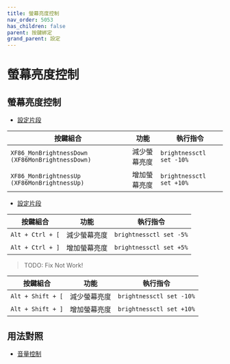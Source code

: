 ```yaml
---
title: 螢幕亮度控制
nav_order: 5053
has_children: false
parent: 按鍵綁定
grand_parent: 設定
---
```



# 螢幕亮度控制


## 螢幕亮度控制

* [設定片段](https://github.com/samwhelp/note-about-labwc/blob/gh-pages/_demo/config/labwc-config/main/rc.xml#L266-L271)


| 按鍵組合          | 功能             | 執行指令                                    |
| ----------------- | ---------------- | ------------------------------------------- |
| `XF86_MonBrightnessDown (XF86MonBrightnessDown)` | 減少螢幕亮度         | `brightnessctl set -10%` |
| `XF86_MonBrightnessUp (XF86MonBrightnessUp)` | 增加螢幕亮度         | `brightnessctl set +10%` |


* [設定片段](https://github.com/samwhelp/note-about-labwc/blob/gh-pages/_demo/config/labwc-config/main/rc.xml#L272-L283)

| 按鍵組合          | 功能             | 執行指令                                    |
| ----------------- | ---------------- | ------------------------------------------- |
| `Alt + Ctrl + [` | 減少螢幕亮度         | `brightnessctl set -5%` |
| `Alt + Ctrl + ]` | 增加螢幕亮度         | `brightnessctl set +5%` |




> TODO: Fix Not Work!

| 按鍵組合          | 功能             | 執行指令                                    |
| ----------------- | ---------------- | ------------------------------------------- |
| `Alt + Shift + [` | 減少螢幕亮度         | `brightnessctl set -10%` |
| `Alt + Shift + ]` | 增加螢幕亮度         | `brightnessctl set +10%` |




## 用法對照

* [音量控制](https://samwhelp.github.io/note-about-labwc/read/config/keybind/volume-control.html)
